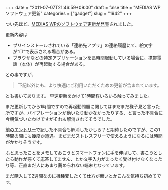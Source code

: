 +++
date = "2011-07-07T21:46:59+09:00"
draft = false
title = "MEDIAS WP ソフトウェア更新"
categories = ["gadget"]
slug = "1942"
+++

つい先ほど、<a href="http://www.nttdocomo.co.jp/support/utilization/software_update/list/n06c/">MEDIAS WPのソフトウェア更新が発表</a>されました。

更新内容は

<ul>
	<li>プリインストールされている「連絡先アプリ」の連絡履歴にて、絵文字が“□”で表示される場合がある。</li>
	<li>ブラウザなどの特定アプリケーションを長時間起動している場合に、携帯電話（本体）が再起動する場合がある。</li>
</ul>

との事ですが、


<blockquote>
下記以外にも、より快適にご利用いただくための更新が含まれています。</blockquote>

とも書いてあります。
早速更新をかけて1時間程いろいろ触ってみました。

まだ更新してから1時間ですので再起動問題に関してはまだまだ様子見と言った所ですが、バイブレーションが動いたり動かなかったりする、と言った不具合に今朝気づいたわけですがそれも解消されてそうでした。

[前のエントリー](http://localhost:1313/posts/archives/1939/)で記した不具合も解消したかしら？と期待したのですが、この1時間の間にも幾度か遭遇。まだまだストレスフリーで使えるようになるには時間がかかりそうです。

ふと思ったことをメモしておこうとスマートフォンに手を伸ばして、書こうとしたら動作が悪くて応答してません、とか文字入力がまったく受け付けなくなったり等、正直まだ人にあまり薦められない端末となっています。

まだ購入して2週間なのに機種変したくて仕方が無いとかこんな気持ち初めてです。
